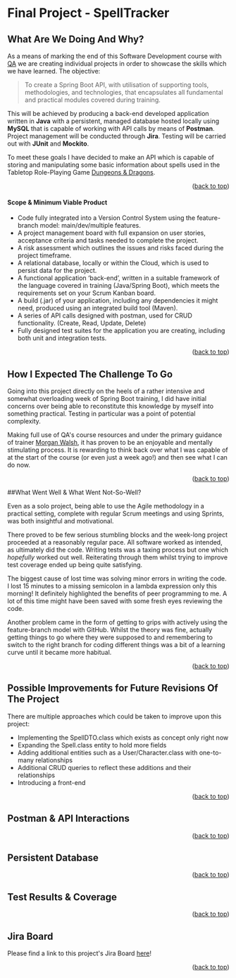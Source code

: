 # Final Project - SpellTracker

## What Are We Doing And Why?
As a means of marking the end of this Software Development course with [QA](https://www.qa.com/) we are creating individual projects in order to showcase the skills which we have learned. The objective:

>To create a Spring Boot API, with utilisation of supporting tools, methodologies, and technologies, that encapsulates all fundamental and practical modules covered during training.

This will be achieved by producing a back-end developed application written in **Java** with a persistent, managed database hosted locally using **MySQL** that is capable of working with API calls by means of **Postman**. Project management will be conducted through **Jira**. Testing will be carried out with **JUnit** and **Mockito**.

To meet these goals I have decided to make an API which is capable of storing and manipulating some basic information about spells used in the Tabletop Role-Playing Game [Dungeons & Dragons](https://dnd.wizards.com/dungeons-and-dragons/what-is-dd).

<p align="right">(<a href="#top">back to top</a>)</p>

#### Scope & Minimum Viable Product
* Code fully integrated into a Version Control System using the feature-branch model: main/dev/multiple features.
* A project management board with full expansion on user stories, acceptance criteria and tasks needed to complete the project.
* A risk assessment which outlines the issues and risks faced during the project timeframe.
*	A relational database, locally or within the Cloud, which is used to persist data for the project. 
*	A functional application ‘back-end’, written in a suitable framework of the language covered in training (Java/Spring Boot), which meets the requirements set on your Scrum Kanban board.
*	A build (.jar) of your application, including any dependencies it might need, produced using an integrated build tool (Maven).
*	A series of API calls designed with postman, used for CRUD functionality. (Create, Read, Update, Delete)
*	Fully designed test suites for the application you are creating, including both unit and integration tests.

<p align="right">(<a href="#top">back to top</a>)</p>

## How I Expected The Challenge To Go
Going into this project directly on the heels of a rather intensive and somewhat overloading week of Spring Boot training, I did have initial concerns over being able to reconstitute this knowledge by myself into something practical. Testing in particular was a point of potential complexity. 

Making full use of QA's course resources and under the primary guidance of trainer [Morgan Walsh](https://github.com/MrWalshyType2), it has proven to be an enjoyable and mentally stimulating process. It is rewarding to think back over what I was capable of at the start of the course (or even just a week ago!) and then see what I can do now.

<p align="right">(<a href="#top">back to top</a>)</p>

##What Went Well & What Went Not-So-Well?

Even as a solo project, being able to use the Agile methodology in a practical setting, complete with regular Scrum meetings and using Sprints, was both insightful and motivational.

There proved to be few serious stumbling blocks and the week-long project proceeded at a reasonably regular pace. All software worked as intended, as ultimately did the code. Writing tests was a taxing process but one which *hopefully* worked out well. Reiterating through them whilst trying to improve test coverage ended up being quite satisfying.

The biggest cause of lost time was solving minor errors in writing the code. I lost 15 minutes to a missing semicolon in a lambda expression only this morning! It definitely highlighted the benefits of peer programming to me. A lot of this time might have been saved with some fresh eyes reviewing the code.

Another problem came in the form of getting to grips with actively using the feature-branch model with GitHub. Whilst the theory was fine, actually getting things to go where they were supposed to and remembering to switch to the right branch for coding different things was a bit of a learning curve until it became more habitual.

<p align="right">(<a href="#top">back to top</a>)</p>

## Possible Improvements for Future Revisions Of The Project

There are multiple approaches which could be taken to improve upon this project:

* Implementing the SpellDTO.class which exists as concept only right now
* Expanding the Spell.class entity to hold more fields
* Adding additional entities such as a User/Character.class with one-to-many relationships
* Additional CRUD queries to reflect these additions and their relationships
* Introducing a front-end

<p align="right">(<a href="#top">back to top</a>)</p>

## Postman & API Interactions

<p align="right">(<a href="#top">back to top</a>)</p>

## Persistent Database

<p align="right">(<a href="#top">back to top</a>)</p>

## Test Results & Coverage

<p align="right">(<a href="#top">back to top</a>)</p>

## Jira Board

Please find a link to this project's Jira Board [here](https://joshoc.atlassian.net/jira/software/projects/QFP/boards/2)!

<p align="right">(<a href="#top">back to top</a>)</p>
